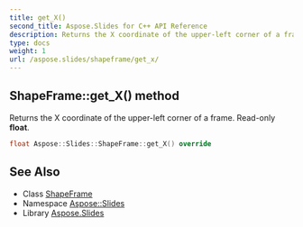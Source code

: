 ```yaml
---
title: get_X()
second_title: Aspose.Slides for C++ API Reference
description: Returns the X coordinate of the upper-left corner of a frame. Read-only float.
type: docs
weight: 1
url: /aspose.slides/shapeframe/get_x/
---
```

## ShapeFrame::get_X() method


Returns the X coordinate of the upper-left corner of a frame. Read-only **float**.

```cpp
float Aspose::Slides::ShapeFrame::get_X() override
```

## See Also

* Class [ShapeFrame](../)
* Namespace [Aspose::Slides](../../)
* Library [Aspose.Slides](../../../)